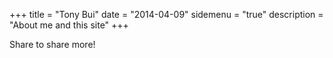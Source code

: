 +++
title = "Tony Bui"
date = "2014-04-09"
sidemenu = "true"
description = "About me and this site"
+++

Share to share more!


